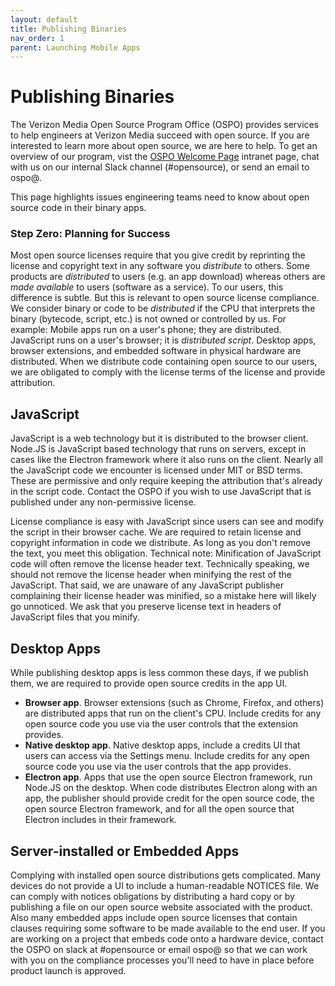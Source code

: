 ```yaml
---
layout: default
title: Publishing Binaries
nav_order: 1
parent: Launching Mobile Apps
---
```


# Publishing Binaries 

The Verizon Media Open Source Program Office (OSPO) provides services to help engineers at Verizon Media succeed with open source. If you are interested to learn more about open source, we are here to help. To get an overview of our program, vist the [OSPO Welcome Page](http://yo/ospo) intranet page, chat with us on our internal Slack channel (#opensource), or send an email to ospo@.

This page highlights issues engineering teams need to know about open source code in their binary apps. 

### Step Zero: Planning for Success

Most open source licenses require that you give credit by reprinting the license and copyright text in any software you _distribute_ to others. Some products are _distributed_ to users (e.g. an app download) whereas others are _made available_ to users (software as a service). To our users, this difference is subtle. But this is relevant to open source license compliance. We consider binary or code to be _distributed_ if the CPU that interprets the binary (bytecode, script, etc.) is not owned or controlled by us. For example: Mobile apps run on a user's phone; they are distributed. JavaScript runs on a user's browser; it is _distributed script_. Desktop apps, browser extensions, and embedded software in physical hardware are distributed. When we distribute code containing open source to our users, we are obligated to comply with the license terms of the license and provide attribution.

## JavaScript

JavaScript is a web technology but it is distributed to the browser client. Node.JS is JavaScript based technology that runs on servers, except in cases like the Electron framework where it also runs on the client. Nearly all the JavaScript code we encounter is licensed under MIT or BSD terms. These are permissive and only require keeping the attribution that's already in the script code. Contact the OSPO if you wish to use JavaScript that is published under any non-permissive license. 

License compliance is easy with JavaScript since users can see and modify the script in their browser cache. We are required to retain license and copyright information in code we distribute. As long as you don't remove the text, you meet this obligation. Technical note: Minification of JavaScript code will often remove the license header text. Technically speaking, we should not remove the license header when minifying the rest of the JavaScript. That said, we are unaware of any JavaScript publisher complaining their license header was minified, so a mistake here will likely go unnoticed. We ask that you preserve license text in headers of JavaScript files that you minify.

## Desktop Apps

While publishing desktop apps is less common these days, if we publish them, we are required to provide open source credits in the app UI. 

 - **Browser app**. Browser extensions (such as Chrome, Firefox, and others) are distributed apps that run on the client's CPU. Include credits for any open source code you use via the user controls that the extension provides.
 - **Native desktop app**. Native desktop apps, include a credits UI that users can access via the Settings menu. Include credits for any open source code you use via the user controls that the app provides.
 - **Electron app**. Apps that use the open source Electron framework, run Node.JS on the desktop. When code distributes Electron along with an app, the publisher should provide credit for the open source code, the open source Electron framework, and for all the open source that Electron includes in their framework.

## Server-installed or Embedded Apps

Complying with installed open source distributions gets complicated. Many devices do not provide a UI to include a human-readable NOTICES file. We can comply with notices obligations by distributing a hard copy or by publishing a file on our open source website associated with the product. Also many embedded apps include open source licenses that contain clauses requiring some software to be made available to the end user. If you are working on a project that embeds code onto a hardware device, contact the OSPO on slack at #opensource or email ospo@ so that we can work with you on the compliance processes you'll need to have in place before product launch is approved.
